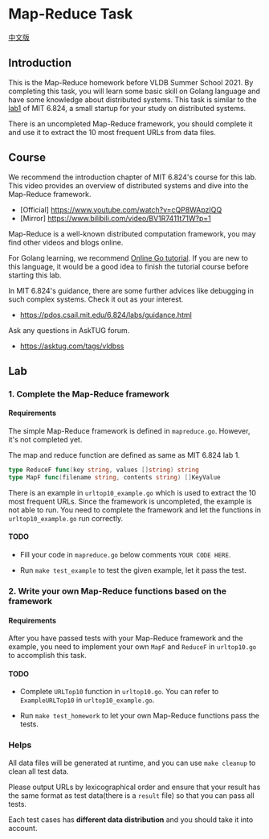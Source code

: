 # Map-Reduce Task

[中文版](./README-zh.md)

## Introduction

This is the Map-Reduce homework before VLDB Summer School 2021. By completing this task, you will learn some basic skill on Golang language and have some knowledge about distributed systems. This task is similar to the [lab1](https://pdos.csail.mit.edu/6.824/labs/lab-mr.html) of MIT 6.824, a small startup for your study on distributed systems.

There is an uncompleted Map-Reduce framework, you should complete it and use it to extract the 10 most frequent URLs from data files.

## Course

We recommend the introduction chapter of MIT 6.824's course for this lab. This video provides an overview of distributed systems and dive into the Map-Reduce framework.

- [Official] https://www.youtube.com/watch?v=cQP8WApzIQQ
- [Mirror] https://www.bilibili.com/video/BV1R7411t71W?p=1

Map-Reduce is a well-known distributed computation framework, you may find other videos and blogs online.

For Golang learning, we recommend [Online Go tutorial](https://tour.golang.org/). If you are new to this language, it would be a good idea to finish the tutorial course before starting this lab.

In MIT 6.824's guidance, there are some further advices like debugging in such complex systems. Check it out as your interest.

- https://pdos.csail.mit.edu/6.824/labs/guidance.html

Ask any questions in AskTUG forum.

- https://asktug.com/tags/vldbss

## Lab

### 1. Complete the Map-Reduce framework 

#### Requirements

The simple Map-Reduce framework is defined in `mapreduce.go`. However, it's not completed yet.

The map and reduce function are defined as same as MIT 6.824 lab 1.

```go
type ReduceF func(key string, values []string) string
type MapF func(filename string, contents string) []KeyValue
```

There is an example in `urltop10_example.go` which is used to extract the 10 most frequent URLs. Since the framework is  uncompleted, the example is not able to run. You need to complete the framework and let the functions in `urltop10_example.go` run correctly.

#### TODO

- Fill your code in `mapreduce.go` below comments `YOUR CODE HERE`.

- Run `make test_example` to test the given example, let it pass the test.

### 2. Write your own Map-Reduce functions based on the framework

#### Requirements

After you have passed tests with your Map-Reduce framework and the example, you need to implement your own `MapF` and `ReduceF` in `urltop10.go` to accomplish this task.

#### TODO

- Complete `URLTop10` function in `urltop10.go`. You can refer to `ExampleURLTop10` in `urltop10_example.go`.

- Run `make test_homework` to let your own Map-Reduce functions pass the tests.

### Helps

All data files will be generated at runtime, and you can use `make cleanup` to clean all test data.

Please output URLs by lexicographical order and ensure that your result has the same format as test data(there is a `result` file) so that you can pass all tests.

Each test cases has **different data distribution** and you should take it into account.
